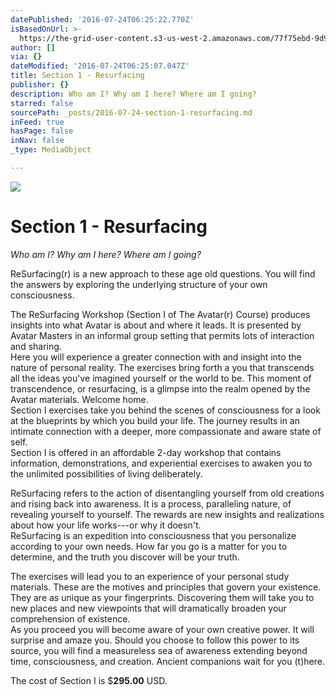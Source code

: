 ```yaml
---
datePublished: '2016-07-24T06:25:22.770Z'
isBasedOnUrl: >-
  https://the-grid-user-content.s3-us-west-2.amazonaws.com/77f75ebd-9d98-4a0d-93de-434bcdca4fb8.jpg
author: []
via: {}
dateModified: '2016-07-24T06:25:07.047Z'
title: Section 1 - Resurfacing
publisher: {}
description: Who am I? Why am I here? Where am I going?
starred: false
sourcePath: _posts/2016-07-24-section-1-resurfacing.md
inFeed: true
hasPage: false
inNav: false
_type: MediaObject

---
```

![](https://the-grid-user-content.s3-us-west-2.amazonaws.com/77f75ebd-9d98-4a0d-93de-434bcdca4fb8.jpg)

# Section 1 - Resurfacing

_Who am I? Why am I here? Where am I going?_

ReSurfacing(r) is a new approach to these age old questions. You will find the answers by exploring the underlying structure of your own consciousness.

The ReSurfacing Workshop (Section I of The Avatar(r) Course) produces insights into what Avatar is about and where it leads. It is presented by Avatar Masters in an informal group setting that permits lots of interaction and sharing.  
Here you will experience a greater connection with and insight into the nature of personal reality. The exercises bring forth a you that transcends all the ideas you've imagined yourself or the world to be. This moment of transcendence, or resurfacing, is a glimpse into the realm opened by the Avatar materials. Welcome home.  
Section I exercises take you behind the scenes of consciousness for a look at the blueprints by which you build your life. The journey results in an intimate connection with a deeper, more compassionate and aware state of self.  
Section I is offered in an affordable 2-day workshop that contains information, demonstrations, and experiential exercises to awaken you to the unlimited possibilities of living deliberately.

ReSurfacing refers to the action of disentangling yourself from old creations and rising back into awareness. It is a process, paralleling nature, of revealing yourself to yourself. The rewards are new insights and realizations about how your life works---or why it doesn't.  
ReSurfacing is an expedition into consciousness that you personalize according to your own needs. How far you go is a matter for you to determine, and the truth you discover will be your truth.

The exercises will lead you to an experience of your personal study materials. These are the motives and principles that govern your existence. They are as unique as your fingerprints. Discovering them will take you to new places and new viewpoints that will dramatically broaden your comprehension of existence.  
As you proceed you will become aware of your own creative power. It will surprise and amaze you. Should you choose to follow this power to its source, you will find a measureless sea of awareness extending beyond time, consciousness, and creation. Ancient companions wait for you (t)here.

The cost of Section I is $**295.00** USD.